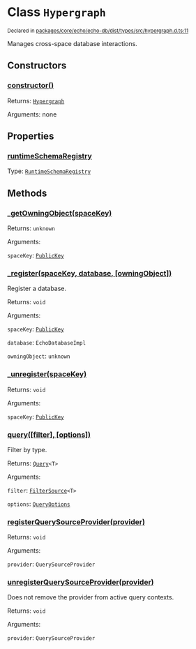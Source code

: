 # Class `Hypergraph`
<sub>Declared in [packages/core/echo/echo-db/dist/types/src/hypergraph.d.ts:11]()</sub>


Manages cross-space database interactions.

## Constructors
### [constructor()]()




Returns: <code>[Hypergraph](/api/@dxos/client/classes/Hypergraph)</code>

Arguments: none





## Properties
### [runtimeSchemaRegistry]()
Type: <code>[RuntimeSchemaRegistry](/api/@dxos/client/classes/RuntimeSchemaRegistry)</code>




## Methods
### [_getOwningObject(spaceKey)]()




Returns: <code>unknown</code>

Arguments: 

`spaceKey`: <code>[PublicKey](/api/@dxos/react-client/classes/PublicKey)</code>


### [_register(spaceKey, database, \[owningObject\])]()


Register a database.

Returns: <code>void</code>

Arguments: 

`spaceKey`: <code>[PublicKey](/api/@dxos/react-client/classes/PublicKey)</code>

`database`: <code>EchoDatabaseImpl</code>

`owningObject`: <code>unknown</code>


### [_unregister(spaceKey)]()




Returns: <code>void</code>

Arguments: 

`spaceKey`: <code>[PublicKey](/api/@dxos/react-client/classes/PublicKey)</code>


### [query(\[filter\], \[options\])]()


Filter by type.

Returns: <code>[Query](/api/@dxos/client/classes/Query)&lt;T&gt;</code>

Arguments: 

`filter`: <code>[FilterSource](/api/@dxos/client/types/FilterSource)&lt;T&gt;</code>

`options`: <code>[QueryOptions](/api/@dxos/client/interfaces/QueryOptions)</code>


### [registerQuerySourceProvider(provider)]()




Returns: <code>void</code>

Arguments: 

`provider`: <code>QuerySourceProvider</code>


### [unregisterQuerySourceProvider(provider)]()


Does not remove the provider from active query contexts.

Returns: <code>void</code>

Arguments: 

`provider`: <code>QuerySourceProvider</code>


